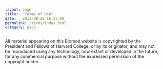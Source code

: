 ```yaml
---
layout: page
title:  "Terms of Use"
date:   2013-08-28 16:27:08
permalink: /terms/index.html
category: page
---
```


All material appearing on this Biomod website is copyrighted by the President and Fellows of Harvard College, or by its originator, and may not be reproduced using any technology, now extant or developed in the future, for any commercial purpose without the expressed permission of the copyright holder.